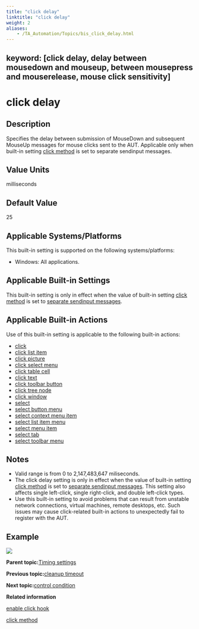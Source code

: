 ```yaml
--- 
title: "click delay"
linktitle: "click delay"
weight: 2
aliases: 
    - /TA_Automation/Topics/bis_click_delay.html
---
```

keyword: [click delay, delay between mousedown and mouseup, between mousepress and mouserelease, mouse click sensitivity]
---

# click delay

## Description

Specifies the delay between submission of MouseDown and subsequent MouseUp messages for mouse clicks sent to the AUT. Applicable only when built-in setting [click method](click_method.html) is set to separate sendinput messages.

## Value Units

milliseconds

## Default Value

25

## Applicable Systems/Platforms

This built-in setting is supported on the following systems/platforms:

-   Windows: All applications.

## Applicable Built-in Settings

This built-in setting is only in effect when the value of built-in setting [click method](click_method.html) is set to [separate sendinput messages](click_method.html#plentry.separate_sendinput_messages).

## Applicable Built-in Actions

Use of this built-in setting is applicable to the following built-in actions:

-   [click](click.html)
-   [click list item](click_list_item.html)
-   [click picture](click_picture.html)
-   [click select menu](click_select_menu.html)
-   [click table cell](click_table_cell.html)
-   [click text](click_text.html)
-   [click toolbar button](click_toolbar_button.html)
-   [click tree node](click_tree_node.html)
-   [click window](click_window.html)
-   [select](select.html)
-   [select button menu](select_button_menu.html)
-   [select context menu item](select_context_menu_item.html)
-   [select list item menu](select_list_item_menu.html)
-   [select menu item](select_menu_item.html)
-   [select tab](select_tab.html)
-   [select toolbar menu](select_toolbar_menu.html)

## Notes

-   Valid range is from 0 to 2,147,483,647 miliseconds.
-   The click delay setting is only in effect when the value of built-in setting [click method](click_method.html) is set to [separate sendinput messages](click_method.html#plentry.separate_sendinput_messages). This setting also affects single left-click, single right-click, and double left-click types.
-   Use this built-in setting to avoid problems that can result from unstable network connections, virtual machines, remote desktops, etc. Such issues may cause click-related built-in actions to unexpectedly fail to register with the AUT.

## Example

![](/images//Images/bis_click_delay_pgm.png)

**Parent topic:**[Timing settings](/TA_Automation/Topics/bis_timing.html)

**Previous topic:**[cleanup timeout](/TA_Automation/Topics/bis_cleanup_timeout.html)

**Next topic:**[control condition](/TA_Automation/Topics/bis_control_condition.html)

**Related information**  


[enable click hook](/TA_Automation/Topics/bis_enable_click_hook.html)

[click method](/TA_Automation/Topics/bis_click_method.html)

